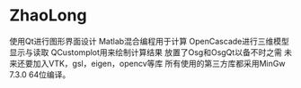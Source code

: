 # ZhaoLong
使用Qt进行图形界面设计
Matlab混合编程用于计算
OpenCascade进行三维模型显示与读取
QCustomplot用来绘制计算结果
放置了Osg和OsgQt以备不时之需
未来还要加入VTK，gsl，eigen，opencv等库
所有使用的第三方库都采用MinGw 7.3.0 64位编译。
